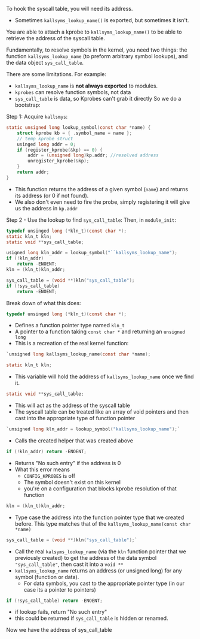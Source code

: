 
To hook the syscall table, you will need its address. 
- Sometimes ``kallsyms_lookup_name()`` is exported, but sometimes it isn't. 

You are able to attach a kprobe to ``kallsyms_lookup_name()`` to be able to retrieve the address of the syscall table.

Fundamentally, to resolve symbols in the kernel, you need two things: the function ``kallsyms_lookup_name`` (to preform arbitrary symbol lookups), and the data object ``sys_call_table``.

There are some limitations. For example: 
- `kallsyms_lookup_name` is **not always exported** to modules.
- ``kprobes`` can resolve function symbols, not data
- ``sys_call_table`` is data, so Kprobes can't grab it directly
So we do a bootstrap:

Step 1: Acquire ``kallsmys``: 

```c
static unsigned long lookup_symbol(const char *name) {
	struct kprobe kb = { .symbol_name = name }; 
	// temp kprobe struct 
	usinged long addr = 0;
	if (register_kprobe(&kp) == 0) {
		addr = (unsigned long)kp.addr; //resolved address
		unregister_kprobe(&kp);	
	}
	return addr;
}
```
- This function returns the address of a given symbol (``name``) and returns its address (or 0 if not found).
- We also don't even need to fire the probe, simply registering it will give us the address in ``kp.addr``


Step 2 - Use the lookup to find ``sys_call_table``:
Then, in ``module_init``:
```c
typedef unsinged long (*kln_t)(const char *);
static kln_t kln;
static void **sys_call_table;

usigned long kln_addr = lookup_symbol("``kallsyms_lookup_name");
if (!kln_addr) 
	return -ENOENT;
kln = (kln_t)kln_addr;

sys_call_table = (void **)kln("sys_call_table");
if (!sys_call_table)
	return -ENOENT;
```

Break down of what this does:

```c 
typedef unsinged long (*kln_t)(const char *);
```
- Defines a function pointer type named ``kln_t``
- A pointer to a function taking ``const char *`` and returning an ``unsigned long`` 
- This is a recreation of the real kernel function:
```c
`unsigned long kallsyms_lookup_name(const char *name);
```

```c
static kln_t kln;
```
- This variable will hold the address of ``kallsyms_lookup_name`` once we find it.

```c
static void **sys_call_table; 
```
- This will act as the address of the syscall table
- The syscall table can be treated like an array of void pointers and then cast into the appropriate type of function pointer 

```c
`unsigned long kln_addr = lookup_symbol("kallsyms_lookup_name");`
```
- Calls the created helper that was created above

```c
if (!kln_addr) return -ENOENT;
```
- Returns "No such entry" if the address is 0
- What this error means 
	- ``CONFIG_KPROBES`` is off 
	- The symbol doesn't exist on this kernel
	- you're on a configuration that blocks kprobe resolution of that function 

```c
kln = (kln_t)kln_addr;
```
- Type case the address into the function pointer type that we created before. This type matches that of the ``kallsyms_lookup_name(const char *name)``

```c
sys_call_table = (void **)kln("sys_call_table");`
```
- Call the real ``kalsyms_lookup_name`` (via the ``kln`` function pointer that we previously created) to get the address of the data symbol ``"sys_call_table"``, then cast it into a ``void **`` 
- ``kallsyms_lookup_name`` returns an address (or unsigned long) for any symbol (function or data). 
	- For data symbols, you cast to the appropriate pointer type (in our case its a pointer to pointers)

```c
if (!sys_call_table) return -ENOENT;
```
- if lookup fails, return "No such entry"
- this could be returned if ``sys_call_table`` is hidden or renamed. 

Now we have the address of sys_call_table